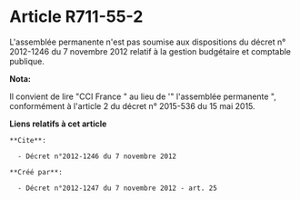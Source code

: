 # Article R711-55-2

L'assemblée permanente n'est pas soumise aux dispositions du décret n° 2012-1246 du 7 novembre 2012 relatif à la gestion
budgétaire et comptable publique.

**Nota:**

Il convient de lire "CCI France " au lieu de '" l'assemblée permanente ", conformément à l'article 2 du décret n° 2015-536 du
15 mai 2015.

**Liens relatifs à cet article**

	**Cite**:

	  - Décret n°2012-1246 du 7 novembre 2012

	**Créé par**:

	  - Décret n°2012-1247 du 7 novembre 2012 - art. 25
